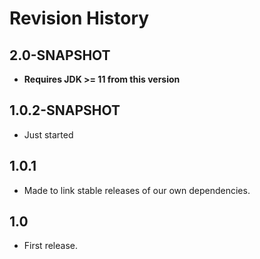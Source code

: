 # Revision History

## 2.0-SNAPSHOT 
  * **Requires JDK >= 11 from this version**

## 1.0.2-SNAPSHOT
  * Just started
  
## 1.0.1
  * Made to link stable releases of our own dependencies.

## 1.0
  * First release.